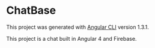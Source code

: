 # ChatBase

This project was generated with [Angular CLI](https://github.com/angular/angular-cli) version 1.3.1.

This project is a chat built in Angular 4 and Firebase.
